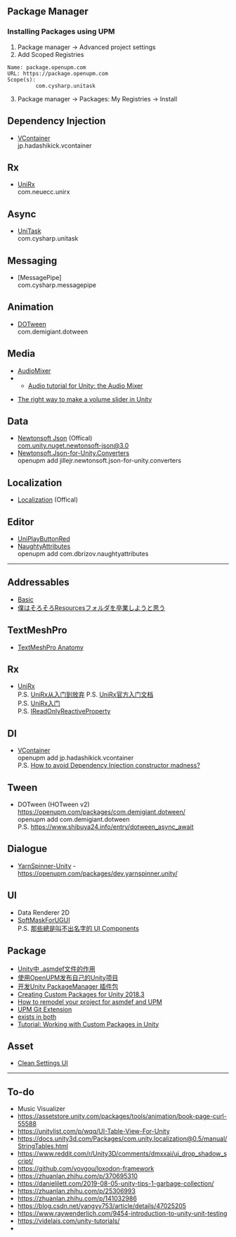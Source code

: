 ## Package Manager

### Installing Packages using UPM
1. Package manager ->  Advanced project settings
2. Add Scoped Registries

```
Name: package.openupm.com
URL: https://package.openupm.com
Scope(s): 
         com.cysharp.unitask
```
3. Package manager -> Packages: My Registries -> Install

## Dependency Injection
* [VContainer]()    
jp.hadashikick.vcontainer

## Rx
* [UniRx]()    
com.neuecc.unirx

## Async
* [UniTask](https://github.com/HoshikawaRyuukou/UnityDev/blob/main/Package/Async/UniTask.md)    
com.cysharp.unitask

## Messaging 
* [MessagePipe]    
com.cysharp.messagepipe

## Animation
* [DOTween]()    
com.demigiant.dotween

## Media
* [AudioMixer]()
* - [Audio tutorial for Unity: the Audio Mixer](https://www.raywenderlich.com/532-audio-tutorial-for-unity-the-audio-mixer)
- [The right way to make a volume slider in Unity](https://johnleonardfrench.com/the-right-way-to-make-a-volume-slider-in-unity-using-logarithmic-conversion/)

## Data
* [Newtonsoft Json](https://docs.unity3d.com/Packages/com.unity.nuget.newtonsoft-json@3.0/manual/index.html) (Offical)           
com.unity.nuget.newtonsoft-json@3.0
* [Newtonsoft.Json-for-Unity.Converters](https://github.com/jilleJr/Newtonsoft.Json-for-Unity.Converters)    
openupm add jillejr.newtonsoft.json-for-unity.converters


## Localization
* [Localization](https://github.com/HoshikawaRyuukou/UnityDev/blob/main/Package/Localization/Localization%20(Offical).md) (Offical)

## Editor
* [UniPlayButtonRed](https://github.com/baba-s/UniPlayButtonRed)
* [NaughtyAttributes](https://github.com/dbrizov/NaughtyAttributes)  
openupm add com.dbrizov.naughtyattributes







-----------------------------------------------



## Addressables
- [Basic](https://medium.com/@badgerdox)
- [僕はそろそろResourcesフォルダを卒業しようと思う](https://light11.hatenadiary.com/entry/2020/07/29/202755)

## TextMeshPro
- [TextMeshPro Anatomy](https://gametorrahod.com/textmeshpro-anatomy/)

## Rx
* [UniRx](https://github.com/neuecc/UniRx)  
P.S. [UniRx从入门到放弃](https://stonelzp.github.io/unirx-learning-note/)
P.S. [UniRx官方入门文档](https://blog.csdn.net/JianZuoGuang/article/details/101937132)  
P.S. [UniRx入门](https://lianbai.github.io/2019/09/23/Unity/UniRx%E5%85%A5%E9%97%A8/)  
P.S. [IReadOnlyReactiveProperty](https://stackoverflow.com/questions/60884566/is-it-possible-to-make-ractiveproperty-public-get-private-set-in-unirx)

## DI
- [VContainer](https://github.com/hadashiA/VContainer)  
openupm add jp.hadashikick.vcontainer  
P.S. [How to avoid Dependency Injection constructor madness?](https://stackoverflow.com/questions/2420193/how-to-avoid-dependency-injection-constructor-madness)

## Tween
* DOTween (HOTween v2)  
https://openupm.com/packages/com.demigiant.dotween/  
openupm add com.demigiant.dotween  
P.S. https://www.shibuya24.info/entry/dotween_async_await

## Dialogue 
* [YarnSpinner-Unity](https://github.com/YarnSpinnerTool/YarnSpinner-Unity) - https://openupm.com/packages/dev.yarnspinner.unity/

## UI
* Data Renderer 2D
* [SoftMaskForUGUI](https://github.com/mob-sakai/SoftMaskForUGUI)  
P.S. [那些總是叫不出名字的 UI Components](https://yingchencheng.medium.com/%E9%82%A3%E4%BA%9B%E7%B8%BD%E6%98%AF%E5%8F%AB%E4%B8%8D%E5%87%BA%E5%90%8D%E5%AD%97%E7%9A%84-ui-components-display-%E7%AF%87-1775efda354f)



## Package
* [Unity中 .asmdef文件的作用](https://zhuanlan.zhihu.com/p/139090680)
* [使用OpenUPM发布自己的Unity项目](https://zhuanlan.zhihu.com/p/146565975)
* [开发Unity PackageManager 插件包](https://www.jianshu.com/p/153841d65846)
* [Creating Custom Packages for Unity 2018.3](https://neogeek.dev/creating-custom-packages-for-unity-2018.3/)
* [How to remodel your project for asmdef and UPM](https://gametorrahod.com/how-to-asmdef-upm/?fbclid=IwAR31P12StjzcTi9IO1vDvwWJIwaKHxIEmUQLic6K1LGElmwv6OFRqe8sVig)
* [UPM Git Extension](https://github.com/mob-sakai/UpmGitExtension)
* [exists in both](https://forum.unity.com/threads/unity-collections-exception.596680/) 
* [Tutorial: Working with Custom Packages in Unity](https://nagachiang.github.io/tutorial-working-with-custom-package-in-unity-2019-2/#)

## Asset
- [Clean Settings UI](https://assetstore.unity.com/packages/tools/gui/clean-settings-ui-65588)

---
## To-do
- Music Visualizer
- https://assetstore.unity.com/packages/tools/animation/book-page-curl-55588
- https://unitylist.com/p/wqq/UI-Table-View-For-Unity
- https://docs.unity3d.com/Packages/com.unity.localization@0.5/manual/StringTables.html
- https://www.reddit.com/r/Unity3D/comments/dmxxai/ui_drop_shadow_script/
- https://github.com/vovgou/loxodon-framework
- https://zhuanlan.zhihu.com/p/370695310
- https://danielilett.com/2019-08-05-unity-tips-1-garbage-collection/
- https://zhuanlan.zhihu.com/p/25306993
- https://zhuanlan.zhihu.com/p/141032986
- https://blog.csdn.net/yangyy753/article/details/47025205
- https://www.raywenderlich.com/9454-introduction-to-unity-unit-testing
- https://videlais.com/unity-tutorials/
- 
